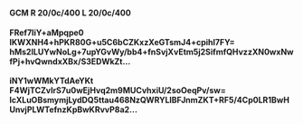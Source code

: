 #### GCM R 20/0c/400 L 20/0c/400
**FRef7IiY+aMpqpe0**<br/>**lKWXNH4+hPKR80G+u5C6bCZKxzXeGTsmJ4+cpihl7FY=**<br/>**hMs2lLUYwNoLg+7upYGvWy/bb4+fnSvjXvEtm5j2SifmfQHvzzXN0wxNwfPj+hvQwndxXBx/S3EDWkZt...**<br/><br/>
**iNY1wWMkYTdAeYKt**<br/>**F4WjTCZvlrS7u0wEjHvq2m9MUCvhxiU/2soOeqPv/sw=**<br/>**lcXLuOBsmymjLydDQ5ttau468NzQWRYLlBFJnmZKT+RF5/4Cp0LR1BwHUnvjPLWTefnzKpBwKRvvP8a2...**